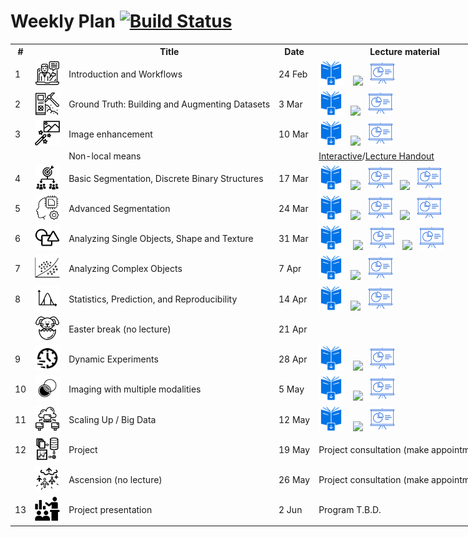 # Weekly Plan [![Build Status](https://www.travis-ci.com/ImagingLectures/Quantitative-Big-Imaging-2021.svg?branch=main)](https://www.travis-ci.com/ImagingLectures/Quantitative-Big-Imaging-2021)

<table style="width: 1400px;">
  <tr>
    <th>#</th>
   <th></th>
    <th>Title</th> 
    <th>Date</th>
    <th>Lecture material</th>
    <th>Lecture video</th>
    <th>Exercises</th>
  </tr>
  <tr>
    <td>1</td>
    <td><img src="figures/np_introduction_3382970_000000.svg" alt="Part 2" height="40px"/></td>
    <td>Introduction and Workflows</td>
    <td>24 Feb</td> 
    <td><a href="https://imaginglectures.github.io/Quantitative-Big-Imaging-2022/lecturenotes/QBI-Lecture01-Introduction.pdf"><img src="figures/downloadbook.svg" height="40px"/></a> &nbsp;&nbsp;
     <a href="https://nbviewer.jupyter.org/github/ImagingLectures/Quantitative-Big-Imaging-2022/blob/main/Lectures/Lecture-01/01-Introduction.ipynb"><img src="https://upload.wikimedia.org/wikipedia/commons/3/38/Jupyter_logo.svg" height="40px"/></a>&nbsp;&nbsp; 
      <a href="https://nbviewer.jupyter.org/format/slides/github/ImagingLectures/Quantitative-Big-Imaging-2022/blob/main/Lectures/Lecture-01/01-Introduction.ipynb"><img src="figures/np_presentation.svg" height="40px"/></a></td>
    <td><a href="https://youtu.be/pXcPetU9sK8"><img src="figures/YouTube.svg" alt="Part 1" height="30px"/></a><a href="https://youtu.be/lslXWQA7W58"><img src="figures/YouTube_OldRecording.svg" alt="Part 2" height="30px"/></a></td>
    <td><a href="https://github.com/ImagingLectures/Quantitative-Big-Imaging-2022/tree/main/Exercises/01-Images"><img src="figures/np_work-from-home_3742622_000000.svg" height="40px"/></a></td>
  </tr> 
  <tr>
    <td>2</td>
    <td><img src="figures/np_data_3132352_000000.svg" alt="Part 2" height="40px"/></td>
    <td>Ground Truth: Building and Augmenting Datasets</td>
    <td>3 Mar</td>
    <td><a href="https://imaginglectures.github.io/Quantitative-Big-Imaging-2022/lecturenotes/QBI-Lecture02-Datasets.pdf"><img src="figures/downloadbook.svg" height="40px"/></a>&nbsp;&nbsp;
      <a href="https://github.com/ImagingLectures/Quantitative-Big-Imaging-2022/blob/main/Lectures/Lecture-02/02-Datasets.ipynb"><img src="https://upload.wikimedia.org/wikipedia/commons/3/38/Jupyter_logo.svg" height="40px"/></a>&nbsp;&nbsp;
  <a href="https://nbviewer.jupyter.org/format/slides/github/ImagingLectures/Quantitative-Big-Imaging-2022/blob/main/Lectures/Lecture-02/02-Datasets.ipynb"><img src="figures/np_presentation.svg" height="40px"/></a>
    </td>
    <td><a href="https://youtu.be/zJ6sQguBAOs"><img src="figures/YouTube.svg" alt="Part 1" height="30px"/></a><a href="https://youtu.be/QmITqj4OYMU"><img src="figures/YouTube.svg" alt="Part 2" height="30px"/></a></td> 
        <td><a href="https://github.com/ImagingLectures/Quantitative-Big-Imaging-2022/tree/main/Exercises/02-Augmentation"><img src="figures/np_work-from-home_3742622_000000.svg" height="40px"/></a></td>
  </tr>
  
  <tr>
    <td>3</td>
    <td><img src="figures/np_photo-filters_2344219_000000.svg" alt="Part 2" height="40px"/></td>
    <td>Image enhancement</td>
    <td>10 Mar</td>
    <td><a href="https://imaginglectures.github.io/Quantitative-Big-Imaging-2022/lecturenotes/QBI-Lecture03-ImageEnhancement.pdf"><img src="figures/downloadbook.svg" height="40px"/></a>&nbsp;&nbsp;
  <a href="https://nbviewer.jupyter.org/github/ImagingLectures/Quantitative-Big-Imaging-2022/blob/main/Lectures/Lecture-03/03-ImageEnhancement.ipynb"><img src="https://upload.wikimedia.org/wikipedia/commons/3/38/Jupyter_logo.svg" height="40px"/></a>&nbsp;&nbsp; 
  <a href="https://nbviewer.jupyter.org/format/slides/github/ImagingLectures/Quantitative-Big-Imaging-2022/blob/main/Lectures/Lecture-03/03-ImageEnhancement.ipynb"><img src="figures/np_presentation.svg" height="40px"/></a></td>
    <td><a href="https://youtu.be/G2C8uScSNBQ"><img src="figures/YouTube.svg" alt="Part 1" height="30px"/></a><a href="https://youtu.be/8FUHPLs-xYk"><img src="figures/YouTube.svg" alt="Part 2" height="30px"/></a></td>
    <td><a href="https://github.com/ImagingLectures/Quantitative-Big-Imaging-2022/blob/main/Exercises/03-ImageEnhancement"><img src="figures/np_work-from-home_3742622_000000.svg" height="40px"/></a></td>
  </tr>  
  <tr>
    <td></td>
    <td></td>
    <td>Non-local means</td>
    <td></td>
    <td><a href="http://mybinder.org/v2/gh/imaginglectures/quantitative-big-imaging-2022/main?filepath=Lectures/Lecture-03/03-NonLocalMeansStudy.ipynb">Interactive</a>/<a href="https://nbviewer.jupyter.org/github/ImagingLectures/Quantitative-Big-Imaging-2022/blob/main/Lectures/Lecture-03/03-NonLocalMeansStudy.ipynb">Lecture Handout</a></td>
    <td></td>
    <td></td>
  </tr> 
  <tr>
    <td>4</td>
    <td><img src="figures/np_segmentation_4159870_000000.svg" height="40px"/></td>
    <td>Basic Segmentation, Discrete Binary Structures</td>
    <td>17 Mar</td>
    <td><a href="https://imaginglectures.github.io/Quantitative-Big-Imaging-2022/lecturenotes/QBI-Lecture04-BasicSegmentation.pdf"><img src="figures/downloadbook.svg" height="40px"/></a>&nbsp;&nbsp;
    <a href="https://nbviewer.jupyter.org/github/ImagingLectures/Quantitative-Big-Imaging-2022/blob/main/Lectures/Lecture-04/04-BasicSegmentation.ipynb"><img src="https://upload.wikimedia.org/wikipedia/commons/3/38/Jupyter_logo.svg" height="40px"/></a>&nbsp;&nbsp;
    <a href="https://nbviewer.jupyter.org/format/slides/github/ImagingLectures/Quantitative-Big-Imaging-2022/blob/main/Lectures/Lecture-04/04-BasicSegmenation.ipynb"><img src="figures/np_presentation.svg" height="40px"/></a>&nbsp;&nbsp;
    <a href="https://nbviewer.jupyter.org/github/ImagingLectures/Quantitative-Big-Imaging-2022/blob/main/Lectures/Lecture-04/04-BasicSegmentation_Part2.ipynb"><img src="https://upload.wikimedia.org/wikipedia/commons/3/38/Jupyter_logo.svg" height="40px"/></a>&nbsp;&nbsp; 
    <a href="https://nbviewer.jupyter.org/format/slides/github/ImagingLectures/Quantitative-Big-Imaging-2022/blob/main/Lectures/Lecture-04/04-BasicSegmenation_Part2.ipynb"><img src="figures/np_presentation.svg" height="40px"/></a></td>
  <td><a href="https://youtu.be/HYxRVeD9fVg"><img src="figures/YouTube.svg" alt="Part 1" height="30px"/></a> 
    <a href="https://youtu.be/yPwjrIvqYVU"><img src="figures/YouTube.svg" alt="Part 2" height="30px"/></a>
    <a href="https://youtu.be/Ys_QiS_mi0I"><img src="figures/YouTube.svg" alt="Part 1 missing piece" height="30px"/></a></td>
    <td><a href="https://github.com/ImagingLectures/Quantitative-Big-Imaging-2022/blob/main/Exercises/04-Segmentation"><img src="figures/np_work-from-home_3742622_000000.svg" height="40px"/></a></td>
  </tr> 
<tr>
  <td>5</td>
  <td><img src="figures/np_machine-learning_4474871_000000.svg" height="40px"/></td>
  <td>Advanced Segmentation</td>
  <td>24 Mar</td>
  <td><a href="https://imaginglectures.github.io/Quantitative-Big-Imaging-2022/lecturenotes/QBI-Lecture05-AdvancedSegmentation.pdf"><img src="figures/downloadbook.svg" height="40px"/></a>&nbsp;&nbsp;
  <a href="https://nbviewer.jupyter.org/github/ImagingLectures/Quantitative-Big-Imaging-2022/blob/main/Lectures/Lecture-05/05-AdvancedSegmentation.ipynb"><img src="https://upload.wikimedia.org/wikipedia/commons/3/38/Jupyter_logo.svg" height="40px"/></a>&nbsp;&nbsp;
    <a href="https://nbviewer.jupyter.org/format/slides/github/ImagingLectures/Quantitative-Big-Imaging-2022/blob/main/Lectures/Lecture-05/05-AdvancedSegmentation.ipynb"><img src="figures/np_presentation.svg" height="40px"/></a>&nbsp;&nbsp;
    <a href="https://nbviewer.jupyter.org/github/ImagingLectures/Quantitative-Big-Imaging-2022/blob/main/Lectures/Lecture-05/05-SupervisedSegmentation.ipynb"><img src="https://upload.wikimedia.org/wikipedia/commons/3/38/Jupyter_logo.svg" height="40px"/></a>&nbsp;&nbsp;
    <a href="https://nbviewer.jupyter.org/format/slides/github/ImagingLectures/Quantitative-Big-Imaging-2022/blob/main/Lectures/Lecture-05/05-SupervisedSegmentation.ipynb"><img src="figures/np_presentation.svg" height="40px"/></a>
  </td>
  <td><a href="https://youtu.be/9NEx7RcHvXo"><img src="figures/YouTube.svg" alt="Part 1" height="30px"/></a> <a href="https://youtu.be/uv3xrrA-cxA"><img src="figures/YouTube.svg" alt="Part 2" height="30px"/></a></td>
  <td><a href="https://github.com/ImagingLectures/Quantitative-Big-Imaging-2022/tree/main/Exercises/05-AdvancedSegmentation"><img src="figures/np_work-from-home_3742622_000000.svg" height="40px"/></a></td>
  </tr>  
  
  <tr>
    <td>6</td>
    <td><img src="figures/np_shape_2328381_000000.svg" height="40px"/></td>
    <td>Analyzing Single Objects, Shape and Texture</td>
    <td>31 Mar</td>
    <td><a href="https://imaginglectures.github.io/Quantitative-Big-Imaging-2022/lecturenotes/QBI-Lecture06-ShapeAnalysis.pdf"><img src="figures/downloadbook.svg" height="40px"/></a> &nbsp;&nbsp;
        <a href="https://nbviewer.jupyter.org/github/ImagingLectures/Quantitative-Big-Imaging-2022/blob/main/Lectures/Lecture-06/06-ShapeAnalysis.ipynb"><img src="https://upload.wikimedia.org/wikipedia/commons/3/38/Jupyter_logo.svg" height="40px"/></a>&nbsp;&nbsp;
        <a href="https://nbviewer.jupyter.org/format/slides/github/ImagingLectures/Quantitative-Big-Imaging-2021/blob/main/Lectures/Lecture-06/06-ShapeAnalysis.ipynb"><img src="figures/np_presentation.svg" height="40px"/></a>&nbsp;&nbsp;
      <a href="https://nbviewer.jupyter.org/github/ImagingLectures/Quantitative-Big-Imaging-2022/blob/main/Lectures/Lecture-06/06-AdvancedShapeAndTexture.ipynb"><img src="https://upload.wikimedia.org/wikipedia/commons/3/38/Jupyter_logo.svg" height="40px"/></a>&nbsp;&nbsp;
      <a href="https://nbviewer.jupyter.org/format/slides/github/ImagingLectures/Quantitative-Big-Imaging-2022/blob/main/Lectures/Lecture-06/06-AdvancedShapeAndTexture.ipynb"><img src="figures/np_presentation.svg" height="40px"/></a>
    </td>
    <td><a href="https://youtu.be/VyvYOdfNND8"><img src="figures/YouTube.svg" alt="Part 1" height="30px"/></a> <a href="https://youtu.be/p2vyJICUIhE"><img src="figures/YouTube.svg" alt="Part 2" height="30px"/></a></td>
    <td><a href="https://github.com/ImagingLectures/Quantitative-Big-Imaging-2022/tree/main/Exercises/06-Shapes"><img src="figures/np_work-from-home_3742622_000000.svg" height="40px"/>
      </td>
  </tr> 
  
  <tr>
    <td>7</td>
    <td><img src="figures/np_machine-learning_1701180_000000.svg" height="40px"/></td>
    <td>Analyzing Complex Objects</td>
    <td>7 Apr</td>
    <td><a href="https://imaginglectures.github.io/Quantitative-Big-Imaging-2022/lecturenotes/QBI-Lecture07-ComplexShape.pdf"><img src="figures/downloadbook.svg" height="40px"/></a>&nbsp;&nbsp;
      <a href="https://nbviewer.jupyter.org/github/ImagingLectures/Quantitative-Big-Imaging-2022/blob/main/Lectures/Lecture-07/07-ComplexObjects.ipynb"><img src="https://upload.wikimedia.org/wikipedia/commons/3/38/Jupyter_logo.svg" height="40px"/></a>&nbsp;&nbsp; 
      <a href="https://nbviewer.jupyter.org/format/slides/github/ImagingLectures/Quantitative-Big-Imaging-2022/blob/main/Lectures/Lecture-07/07-ComplexObjects.ipynb"><img src="figures/np_presentation.svg" height="40px"/></a></td>
    <td><a href="https://youtu.be/sTdtTdLveMI"><img src="figures/YouTube.svg" alt="Part 1" height="30px"/></a> <a href="https://youtu.be/edHsFqLNwQw"><img src="figures/YouTube.svg" alt="Part 2" height="30px"/></a></td>
    <td><a href="https://github.com/ImagingLectures/Quantitative-Big-Imaging-2022/tree/main/Exercises/07-ComplexObjects"><img src="figures/np_work-from-home_3742622_000000.svg" height="40px"/></td>
  </tr>
  
  <tr>
    <td>8</td>
    <td><img src="figures/np_statistics_4108630_000000.svg" height="40px"/></td>
    <td>Statistics, Prediction, and Reproducibility</td>
    <td>14 Apr</td>
    <td><a href="https://imaginglectures.github.io/Quantitative-Big-Imaging-2022/lecturenotes/QBI-Lecture08-Statistics.pdf">
    <img src="figures/downloadbook.svg" height="40px"/></a>&nbsp;&nbsp;
    <a href="https://nbviewer.jupyter.org/github/ImagingLectures/Quantitative-Big-Imaging-2021/blob/main/Lectures/Lecture-08/08-Statistics.ipynb"><img src="https://upload.wikimedia.org/wikipedia/commons/3/38/Jupyter_logo.svg" height="40px"/></a>&nbsp;&nbsp; 
      <a href="https://nbviewer.jupyter.org/format/slides/github/ImagingLectures/Quantitative-Big-Imaging-2021/blob/main/Lectures/Lecture-08/08-Statistics.ipynb"><img src="figures/np_presentation.svg" height="40px"/></a>
    </td>
    <td>
      <a href="https://youtu.be/pQ0-w6xEpT0"><img src="figures/YouTube.svg" alt="Part 1" height="30px"/></a> 
      <a href="https://youtu.be/gRqZPKYN8io"><img src="figures/YouTube.svg" alt="Part 2" height="30px"/></a>
    </td>
    <td><a href="https://github.com/ImagingLectures/Quantitative-Big-Imaging-2022/tree/main/Exercises/08-Statistics"><img src="figures/np_work-from-home_3742622_000000.svg" height="40px"/></td>
  </tr>
  
  <tr>
    <td></td>
    <td><img src="figures/np_easter-bunny_2288018_000000.svg" height="40px"/></td>
    <td>Easter break (no lecture)</td>
    <td>21 Apr</td>
    <td></td>
    <td></td>
    <td></td>
  </tr>
  
  <tr>
    <td>9</td>
    <td><img src="figures/np_timing_4137191_000000.png" height="40px"/></td>
    <td>Dynamic Experiments</td>
    <td>28 Apr</td>
    <td><a href="https://imaginglectures.github.io/Quantitative-Big-Imaging-2022/lecturenotes/QBI-Lecture09-DynamicExperiments.pdf"><img src="figures/downloadbook.svg" height="40px"/></a> &nbsp;&nbsp;
      <a href="https://nbviewer.jupyter.org/github/ImagingLectures/Quantitative-Big-Imaging-2022/blob/main/Lectures/Lecture-09/09-DynamicExperiments.ipynb"><img src="https://upload.wikimedia.org/wikipedia/commons/3/38/Jupyter_logo.svg" height="40px"/></a>&nbsp;&nbsp;
      <a href="https://nbviewer.jupyter.org/format/slides/github/ImagingLectures/Quantitative-Big-Imaging-2021/blob/main/Lectures/Lecture-09/09-DynamicExperiments.ipynb"><img src="figures/np_presentation.svg" height="40px"/></a></td>
    <td>
      <a href="https://youtu.be/lj7pzQEGi8I"><img src="figures/YouTube.svg" alt="Part 1" height="30px"/></a> 
      <a href="https://youtu.be/JQZIZD8qYgM"><img src="figures/YouTube.svg" alt="Part 2" height="30px"/></a></td>
    <td><a href="https://github.com/ImagingLectures/Quantitative-Big-Imaging-2022/tree/main/Exercises/09-DynamicExperiments"><img src="figures/np_work-from-home_3742622_000000.svg" height="40px"/></td>
  </tr>
  
  <tr>
    <td>10</td>
    <td><img src="figures/np_combine_156599_000000.svg" height="40px"/></td>
    <td>Imaging with multiple modalities</td>
    <td>5 May</td>
    <td>
      <a href="https://imaginglectures.github.io/Quantitative-Big-Imaging-2022/lecturenotes/QBI-Lecture10-BimodalExperiments.pdf"><img src="figures/downloadbook.svg" height="40px"/></a> &nbsp;&nbsp;
      <a href="https://nbviewer.jupyter.org/github/ImagingLectures/Quantitative-Big-Imaging-2022/blob/main/Lectures/Lecture-10/10-BimodalExperiments.ipynb"><img src="https://upload.wikimedia.org/wikipedia/commons/3/38/Jupyter_logo.svg" height="40px"/></a>&nbsp;&nbsp;
      <a href="https://nbviewer.jupyter.org/format/slides/github/ImagingLectures/Quantitative-Big-Imaging-2022/blob/main/Lectures/Lecture-10/10-BimodalExperiments.ipynb"><img src="figures/np_presentation.svg" height="40px"/></a>
      </td>
    <td><a href="https://youtu.be/PjzFj9_ZLw4"><img src="figures/YouTube.svg" alt="Part 1" height="30px"/></a> 
      <a href="https://youtu.be/6cYkXmwP3jc"><img src="figures/YouTube.svg" alt="Part 2" height="30px"/></a></td>
    <td></td>
  </tr>
  
  <tr>
    <td>11</td>
    <td><img src="figures/np_computing_4145847_000000.svg" height="40px"/></td>
    <td>Scaling Up / Big Data</td>
    <td>12 May</td>
    <td><a href="https://imaginglectures.github.io/Quantitative-Big-Imaging-2021/QBI-Lecture11-ScalingUp.pdf"><img src="figures/downloadbook.svg" height="40px"/></a> &nbsp;&nbsp;
      <a href="https://nbviewer.jupyter.org/github/ImagingLectures/Quantitative-Big-Imaging-2021/blob/main/Lectures/Lecture-11/11-ScalingUp.ipynb"><img src="https://upload.wikimedia.org/wikipedia/commons/3/38/Jupyter_logo.svg" height="40px"/></a>&nbsp;&nbsp;
      <a href="https://nbviewer.jupyter.org/format/slides/github/ImagingLectures/Quantitative-Big-Imaging-2021/blob/main/Lectures/Lecture-11/11-ScalingUp.ipynb"><img src="figures/np_presentation.svg" height="40px"/></a></td>
    <td>
      <a href="https://youtu.be/dhjl7xB-5tw"><img src="figures/YouTube_OldRecording.svg" alt="Part 1" height="30px"/></a> 
      <a href="https://youtu.be/UqbqaPMQCaE"><img src="figures/YouTube_OldRecording.svg" alt="Part 2" height="30px"/></a>
    </td>
    <td></td>
  </tr>
  
  <tr>
    <td>12</td>
    <td><img src="figures/np_classification-analysis_1630947_000000.svg" height="40px"/></td>
    <td>Project</td>
    <td>19 May</td>
    <td>Project consultation (make appointments)</td>
    <td></td>
    <td></td>
  </tr>
  
  <tr>
    <td></td>
    <td><img src="figures/np_mystical-ascention_75128_000000.svg" height="40px"/></td>
    <td>Ascension (no lecture)</td>
    <td>26 May</td>
    <td>Project consultation (make appointments)</td>
    <td></td>
    <td></td>
  </tr>
  
  <tr>
    <td>13</td>
    <td><img src="figures/np_financial-presentation_818023_000000.svg" height="40px"/></td>
    <td>Project presentation</td>
    <td>2 Jun</td>
    <td>Program T.B.D.</td>
    <td></td>
    <td></td>
  </tr>
</table>

